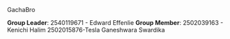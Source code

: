 GachaBro

**Group Leader**: 2540119671 - Edward Effenlie 
**Group Member**: 
2502039163 - Kenichi Halim 
2502015876-Tesla Ganeshwara Swardika
